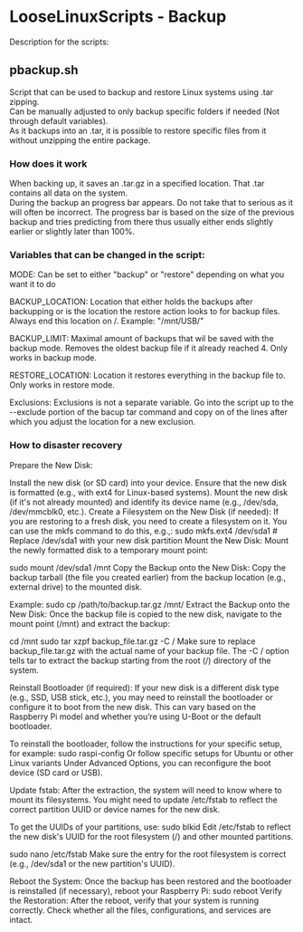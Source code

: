 # LooseLinuxScripts - Backup
Description for the scripts:

## pbackup.sh
Script that can be used to backup and restore Linux systems using .tar zipping. <br />
Can be manually adjusted to only backup specific folders if needed (Not through default variables). <br />
As it backups into an .tar, it is possible to restore specific files from it without unzipping the entire package.

### How does it work

When backing up, it saves an .tar.gz in a specified location. That .tar contains all data on the system.<br />
During the backup an progress bar appears. Do not take that to serious as it will often be incorrect. The progress bar is based on the size of the previous backup and tries predicting from there thus usually either ends slightly earlier or slightly later than 100%.

### Variables that can be changed in the script:

MODE: Can be set to either "backup" or "restore" depending on what you want it to do

BACKUP_LOCATION: Location that either holds the backups after backupping or is the location the restore action looks to for backup files. 
Always end this location on /. Example: "/mnt/USB/"

BACKUP_LIMIT: Maximal amount of backups that wil be saved with the backup mode. Removes the oldest backup file if it already reached 4. Only works in backup mode.

RESTORE_LOCATION: Location it restores everything in the backup file to. Only works in restore mode.

Exclusions: Exclusions is not a separate variable. Go into the script up to the --exclude portion of the bacup tar command and copy on of the lines after which you adjust the location for a new exclusion.

### How to disaster recovery

Prepare the New Disk:

Install the new disk (or SD card) into your device.
Ensure that the new disk is formatted (e.g., with ext4 for Linux-based systems).
Mount the new disk (if it's not already mounted) and identify its device name (e.g., /dev/sda, /dev/mmcblk0, etc.).
Create a Filesystem on the New Disk (if needed): If you are restoring to a fresh disk, you need to create a filesystem on it. You can use the mkfs command to do this, e.g.,:
sudo mkfs.ext4 /dev/sda1  # Replace /dev/sda1 with your new disk partition
Mount the New Disk: Mount the newly formatted disk to a temporary mount point:

sudo mount /dev/sda1 /mnt
Copy the Backup onto the New Disk: Copy the backup tarball (the file you created earlier) from the backup location (e.g., external drive) to the mounted disk.

Example:
sudo cp /path/to/backup.tar.gz /mnt/
Extract the Backup onto the New Disk: Once the backup file is copied to the new disk, navigate to the mount point (/mnt) and extract the backup:

cd /mnt
sudo tar xzpf backup_file.tar.gz -C /
Make sure to replace backup_file.tar.gz with the actual name of your backup file. The -C / option tells tar to extract the backup starting from the root (/) directory of the system.

Reinstall Bootloader (if required): If your new disk is a different disk type (e.g., SSD, USB stick, etc.), you may need to reinstall the bootloader or configure it to boot from the new disk. This can vary based on the Raspberry Pi model and whether you’re using U-Boot or the default bootloader.

To reinstall the bootloader, follow the instructions for your specific setup, for example:
sudo raspi-config
Or follow specific setups for Ubuntu or other Linux variants
Under Advanced Options, you can reconfigure the boot device (SD card or USB).

Update fstab: After the extraction, the system will need to know where to mount its filesystems. You might need to update /etc/fstab to reflect the correct partition UUID or device names for the new disk.

To get the UUIDs of your partitions, use:
sudo blkid
Edit /etc/fstab to reflect the new disk's UUID for the root filesystem (/) and other mounted partitions.

sudo nano /etc/fstab
Make sure the entry for the root filesystem is correct (e.g., /dev/sda1 or the new partition's UUID).

Reboot the System: Once the backup has been restored and the bootloader is reinstalled (if necessary), reboot your Raspberry Pi:
sudo reboot
Verify the Restoration: After the reboot, verify that your system is running correctly. Check whether all the files, configurations, and services are intact.


